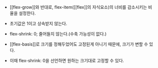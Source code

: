 - [[flex-grow]]와 반대로, flex-item([[flex]]의 자식요소)의 너비를 감소시키는 비율을 설정한다. 
- 초기값은 1이고 상속받지 않는다.

- flex-shrink: 0; 줄어들지 않는다.(수축 가능성이 없다.)
- [[flex-basis]]로 크기를 정해두었어도 고정된게 아니기 때문에, 크기가 변할 수 있다.  
- 이때 flex-shrink: 0을 선언하면 원하는 크기대로 고정할 수 있다.